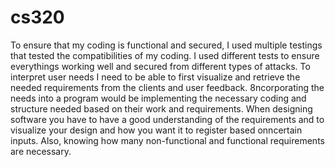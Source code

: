 # cs320
To ensure that my coding is functional and secured, I used multiple testings that tested the compatibilities of my coding. I used different tests to ensure everythings working well and secured from different types of attacks.
To interpret user needs I need to be able to first visualize and retrieve the needed requirements from the clients and user feedback. 8ncorporating the needs into a program would be implementing the necessary coding and structure needed based on their work and requirements.
When designing software you have to have a good understanding of the requirements and to visualize your design and how you want it to register based onncertain inputs. Also, knowing how many non-functional and functional requirements are necessary.
